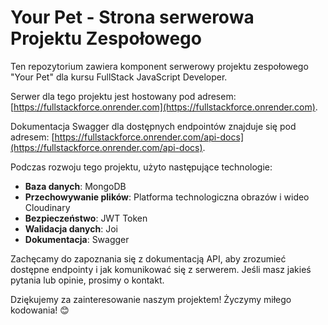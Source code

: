 # Your Pet - Strona serwerowa Projektu Zespołowego

Ten repozytorium zawiera komponent serwerowy projektu zespołowego "Your Pet" dla kursu FullStack JavaScript Developer.

Serwer dla tego projektu jest hostowany pod adresem: [https://fullstackforce.onrender.com](https://fullstackforce.onrender.com).

Dokumentacja Swagger dla dostępnych endpointów znajduje się pod adresem: [https://fullstackforce.onrender.com/api-docs](https://fullstackforce.onrender.com/api-docs).

Podczas rozwoju tego projektu, użyto następujące technologie:

- **Baza danych**: MongoDB
- **Przechowywanie plików**: Platforma technologiczna obrazów i wideo Cloudinary
- **Bezpieczeństwo**: JWT Token
- **Walidacja danych**: Joi
- **Dokumentacja**: Swagger

Zachęcamy do zapoznania się z dokumentacją API, aby zrozumieć dostępne endpointy i jak komunikować się z serwerem. Jeśli masz jakieś pytania lub opinie, prosimy o kontakt.

Dziękujemy za zainteresowanie naszym projektem! Życzymy miłego kodowania! 😊
